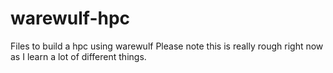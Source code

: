 # warewulf-hpc
Files to build a hpc using warewulf
Please note this is really rough right now as I learn a lot of different things.
